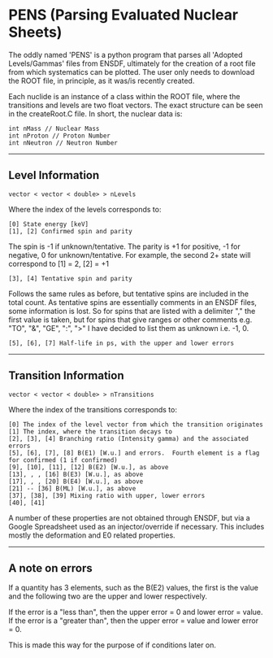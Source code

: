 # PENS (Parsing Evaluated Nuclear Sheets)
The oddly named 'PENS' is a python program that parses all 'Adopted Levels/Gammas' files from ENSDF, ultimately for the creation of a root file from which systematics can be plotted.  The user only needs to download the ROOT file, in principle, as it was/is recently created.  

Each nuclide is an instance of a class within the ROOT file, where the transitions and levels are two float vectors.  The exact structure can be seen in the createRoot.C file.  In short, the nuclear data is:

    int nMass // Nuclear Mass
    int nProton // Proton Number
    int nNeutron // Neutron Number

---  
## Level Information

    vector < vector < double> > nLevels

Where the index of the levels corresponds to:

    [0] State energy [keV]
    [1], [2] Confirmed spin and parity
  
The spin is -1 if unknown/tentative.  The parity is +1 for positive, -1 for negative, 0 for unknown/tentative.  For example, the second 2+ state will correspond to [1] = 2, [2] = +1

    [3], [4] Tentative spin and parity

Follows the same rules as before, but tentative spins are included in the total count.  As tentative spins are essentially comments in an ENSDF files, some information is lost.  So for spins that are listed with a delimiter "," the first value is taken, but for spins that give ranges or other comments e.g. "TO", "&", "GE", ":", ">" I have decided to list them as unknown i.e. -1, 0.

    [5], [6], [7] Half-life in ps, with the upper and lower errors

---
## Transition Information

    vector < vector < double> > nTransitions

Where the index of the transitions corresponds to:


    [0] The index of the level vector from which the transition originates
    [1] The index, where the transition decays to
    [2], [3], [4] Branching ratio (Intensity gamma) and the associated errors
    [5], [6], [7], [8] B(E1) [W.u.] and errors.  Fourth element is a flag for confirmed (1 if confirmed)
    [9], [10], [11], [12] B(E2) [W.u.], as above
    [13], , , [16] B(E3) [W.u.], as above
    [17], , , [20] B(E4) [W.u.], as above
    [21] -- [36] B(ML) [W.u.], as above
    [37], [38], [39] Mixing ratio with upper, lower errors
    [40], [41]

A number of these properties are not obtained through ENSDF, but via a Google Spreadsheet used as an injector/override if necessary.  This includes mostly the deformation and E0 related properties.

---
## A note on errors
If a quantity has 3 elements, such as the B(E2) values, the first is the value and the following two are the upper and lower respectively.  

If the error is a "less than", then the upper error = 0 and lower error = value.  
If the error is a "greater than", then the upper error = value and lower error = 0.  

This is made this way for the purpose of if conditions later on.
